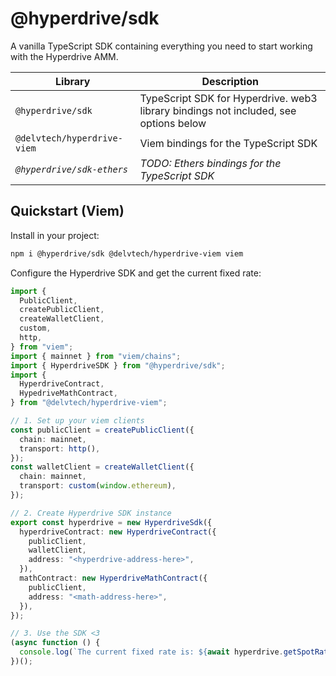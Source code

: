 # @hyperdrive/sdk

A vanilla TypeScript SDK containing everything you need to start working with
the Hyperdrive AMM.

| Library                    | Description                                                                          |
| -------------------------- | ------------------------------------------------------------------------------------ |
| `@hyperdrive/sdk`          | TypeScript SDK for Hyperdrive. web3 library bindings not included, see options below |
| `@delvtech/hyperdrive-viem`     | Viem bindings for the TypeScript SDK                                                 |
| _`@hyperdrive/sdk-ethers`_ | _TODO: Ethers bindings for the TypeScript SDK_                                       |

## Quickstart (Viem)

Install in your project:

```bash
npm i @hyperdrive/sdk @delvtech/hyperdrive-viem viem
```

Configure the Hyperdrive SDK and get the current fixed rate:

```ts
import {
  PublicClient,
  createPublicClient,
  createWalletClient,
  custom,
  http,
} from "viem";
import { mainnet } from "viem/chains";
import { HyperdriveSDK } from "@hyperdrive/sdk";
import {
  HyperdriveContract,
  HypedriveMathContract,
} from "@delvtech/hyperdrive-viem";

// 1. Set up your viem clients
const publicClient = createPublicClient({
  chain: mainnet,
  transport: http(),
});
const walletClient = createWalletClient({
  chain: mainnet,
  transport: custom(window.ethereum),
});

// 2. Create Hyperdrive SDK instance
export const hyperdrive = new HyperdriveSdk({
  hyperdriveContract: new HyperdriveContract({
    publicClient,
    walletClient,
    address: "<hyperdrive-address-here>",
  }),
  mathContract: new HyperdriveMathContract({
    publicClient,
    address: "<math-address-here>",
  }),
});

// 3. Use the SDK <3
(async function () {
  console.log(`The current fixed rate is: ${await hyperdrive.getSpotRate()}`);
})();
```

